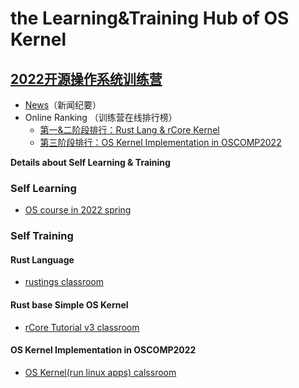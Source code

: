 # the Learning&Training Hub of OS Kernel

## [2022开源操作系统训练营](https://learningos.github.io/rust-based-os-comp2022/)

- [News](https://github.com/LearningOS/rust-based-os-comp2022/blob/main/news.md)（新闻纪要）
- Online Ranking （训练营在线排行榜）
  - [第一&二阶段排行：Rust Lang & rCore Kernel](https://learningos.github.io/classroom-grading/)
  - [第三阶段排行：OS Kernel Implementation in OSCOMP2022](https://os-autograding.github.io/classroom-grading-template/)

**Details about Self Learning & Training**

### Self Learning
- [OS course in 2022 spring](https://github.com/LearningOS/rust-based-os-comp2022/blob/main/relatedinfo.md)
 
### Self Training
#### Rust Language
- [rustings classroom](https://github.com/LearningOS/rustlings)
#### Rust base Simple OS Kernel
- [rCore Tutorial v3 classroom](https://github.com/LearningOS/rust-based-os-comp2022#kernel-labs)
#### OS Kernel Implementation in OSCOMP2022
- [OS Kernel(run linux apps) calssroom](https://github.com/LearningOS/oscomp-kernel-training)

